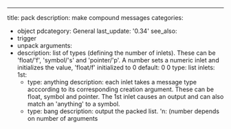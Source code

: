 ---
title: pack
description: make compound messages
categories:
- object
pdcategory: General
last_update: '0.34'
see_also:
- trigger
- unpack
arguments:
- description: list of types (defining the number of inlets). These can be 'float/'f',  'symbol/'s'
    and 'pointer/'p'. A number sets a numeric inlet and initializes the value,  'float/f'
    initialized to 0 
  default: 0 0  type: list
inlets:
  1st:
  - type: anything
    description: each inlet takes a message type acccording to its corresponding creation
      argument. These can be float,  symbol and pointer. The 1st inlet causes an output
      and can also match an 'anything' to a symbol.
  - type: bang
    description: output the packed list.
  'n: (number depends on number of arguments